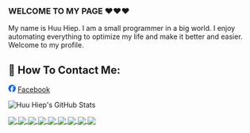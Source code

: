 ### WELCOME TO MY PAGE ❤️❤️❤️
My name is Huu Hiep. I am a small programmer in a big world. I enjoy automating everything to optimize my life and make it better and easier. Welcome to my profile.
## 📖 How To Contact Me:
<img src="./images/facebook.png" width="15px" height="15px" />  [Facebook](https://facebook.com/nhoc.hiepz/)

![Huu Hiep's GitHub Stats](https://github-readme-stats.vercel.app/api?username=hhiepz&show_icons=true&theme=chartreuse-dark&hide=contribs,prs,issues)

<a href="https://github.com/HHiepz/Font-Awesome-Pro-5.15.4/">
  <!-- Change the `github-readme-stats.anuraghazra1.vercel.app` to `github-readme-stats.vercel.app`  -->
  <img align="center" src="https://github-readme-stats.anuraghazra1.vercel.app/api/pin/?username=hhiepz&repo=Font-Awesome-Pro-5.15.4&theme=shades-of-purple" />
</a>    
<a href="https://github.com/HHiepz/Font-Awesome-Pro-5.15.4/">
  <!-- Change the `github-readme-stats.anuraghazra1.vercel.app` to `github-readme-stats.vercel.app`  -->
  <img align="center" src="https://github-readme-stats.anuraghazra1.vercel.app/api/pin/?username=hhiepz&repo=Font-Awesome-Pro-5.15.4&theme=shades-of-purple" />
</a>    
<a href="https://github.com/HHiepz/Font-Awesome-Pro-5.15.4/">
  <!-- Change the `github-readme-stats.anuraghazra1.vercel.app` to `github-readme-stats.vercel.app`  -->
  <img align="center" src="https://github-readme-stats.anuraghazra1.vercel.app/api/pin/?username=hhiepz&repo=Font-Awesome-Pro-5.15.4&theme=shades-of-purple" />
</a>    
<a href="https://github.com/HHiepz/Font-Awesome-Pro-5.15.4/">
  <!-- Change the `github-readme-stats.anuraghazra1.vercel.app` to `github-readme-stats.vercel.app`  -->
  <img align="center" src="https://github-readme-stats.anuraghazra1.vercel.app/api/pin/?username=hhiepz&repo=Font-Awesome-Pro-5.15.4&theme=shades-of-purple" />
</a>    
<a href="https://github.com/HHiepz/Font-Awesome-Pro-5.15.4/">
  <!-- Change the `github-readme-stats.anuraghazra1.vercel.app` to `github-readme-stats.vercel.app`  -->
  <img align="center" src="https://github-readme-stats.anuraghazra1.vercel.app/api/pin/?username=hhiepz&repo=Font-Awesome-Pro-5.15.4&theme=shades-of-purple" />
</a>    
<a href="https://github.com/HHiepz/Font-Awesome-Pro-5.15.4/">
  <!-- Change the `github-readme-stats.anuraghazra1.vercel.app` to `github-readme-stats.vercel.app`  -->
  <img align="center" src="https://github-readme-stats.anuraghazra1.vercel.app/api/pin/?username=hhiepz&repo=Font-Awesome-Pro-5.15.4&theme=shades-of-purple" />
</a>    
<a href="https://github.com/HHiepz/Font-Awesome-Pro-5.15.4/">
  <!-- Change the `github-readme-stats.anuraghazra1.vercel.app` to `github-readme-stats.vercel.app`  -->
  <img align="center" src="https://github-readme-stats.anuraghazra1.vercel.app/api/pin/?username=hhiepz&repo=Font-Awesome-Pro-5.15.4&theme=shades-of-purple" />
</a>    
<a href="https://github.com/HHiepz/Font-Awesome-Pro-5.15.4/">
  <!-- Change the `github-readme-stats.anuraghazra1.vercel.app` to `github-readme-stats.vercel.app`  -->
  <img align="center" src="https://github-readme-stats.anuraghazra1.vercel.app/api/pin/?username=hhiepz&repo=Font-Awesome-Pro-5.15.4&theme=shades-of-purple" />
</a>    
<a href="https://github.com/HHiepz/Font-Awesome-Pro-5.15.4/">
  <!-- Change the `github-readme-stats.anuraghazra1.vercel.app` to `github-readme-stats.vercel.app`  -->
  <img align="center" src="https://github-readme-stats.anuraghazra1.vercel.app/api/pin/?username=hhiepz&repo=Font-Awesome-Pro-5.15.4&theme=shades-of-purple" />
</a>    